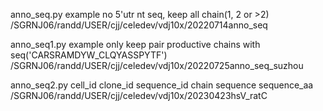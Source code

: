 anno_seq.py example no 5'utr nt seq, keep all chain(1, 2 or >2)\
/SGRNJ06/randd/USER/cjj/celedev/vdj10x/20220714anno_seq

anno_seq1.py example only keep pair productive chains with seq('CARSRAMDYW_CLQYASSPYTF')\
/SGRNJ06/randd/USER/cjj/celedev/vdj10x/20220725anno_seq_suzhou

anno_seq2.py cell_id	clone_id	sequence_id	chain	sequence	sequence_aa
/SGRNJ06/randd/USER/cjj/celedev/vdj10x/20230423hsV_ratC
